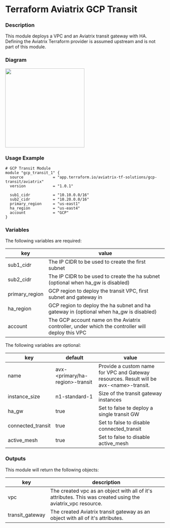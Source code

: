 # Terraform Aviatrix GCP Transit

### Description

This module deploys a VPC and an Aviatrix transit gateway with HA. Defining the Aviatrix Terraform provider is assumed upstream and is not part of this module.

### Diagram

<img src="https://avtx-tf-modules-images.s3.amazonaws.com/transit-vpc-gcp.png"  height="250">

### Usage Example

```
# GCP Transit Module
module "gcp_transit_1" {
  source             = "app.terraform.io/aviatrix-tf-solutions/gcp-transit/aviatrix"
  version            = "1.0.1"

  sub1_cidr          = "10.10.0.0/16"
  sub2_cidr          = "10.20.0.0/16"
  primary_region     = "us-east1"
  ha_region          = "us-east4"
  account            = "GCP"
}
```

### Variables
The following variables are required:

key | value
--- | ---
sub1_cidr | The IP CIDR to be used to create the first subnet
sub2_cidr | The IP CIDR to be used to create the ha subnet (optional when ha_gw is disabled)
primary_region | GCP region to deploy the transit VPC, first subnet and gateway in
ha_region | GCP region to deploy the ha subnet and ha gateway in (optional when ha_gw is disabled)
account | The GCP account name on the Aviatrix controller, under which the controller will deploy this VPC

The following variables are optional:

key | default | value
--- | --- | ---
name | avx-\<primary/ha-region\>-transit | Provide a custom name for VPC and Gateway resources. Result will be avx-\<name\>-transit.
instance_size | n1-standard-1 | Size of the transit gateway instances
ha_gw | true | Set to false te deploy a single transit GW
connected_transit | true | Set to false to disable connected_transit
active_mesh | true | Set to false to disable active_mesh

### Outputs

This module will return the following objects:

key | description
--- | ---
vpc | The created vpc as an object with all of it's attributes. This was created using the aviatrix_vpc resource.
transit_gateway | The created Aviatrix transit gateway as an object with all of it's attributes.
